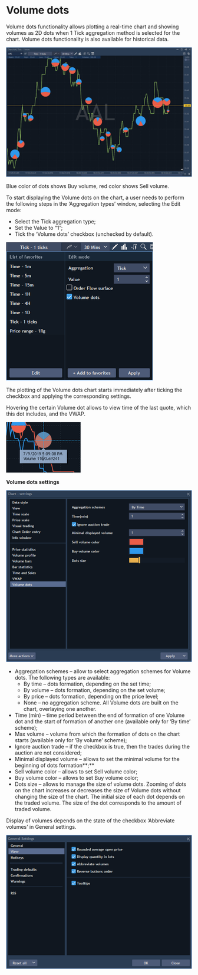 # Volume dots

Volume dots functionality allows plotting a real-time chart and showing volumes as 2D dots when 1 Tick aggregation method is selected for the chart. Volume dots functionality is also available for historical data.

![](../../../../../.gitbook/assets/dots.png)

Blue color of dots shows Buy volume, red color shows Sell volume.

To start displaying the Volume dots on the chart, a user needs to perform the following steps in the ‘Aggregation types’ window, selecting the Edit mode:

* Select the Tick aggregation type;
* Set the Value to “1”;
* Tick the ‘Volume dots’ checkbox (unchecked by default).

![](../../../../../.gitbook/assets/2.png)

The plotting of the Volume dots chart starts immediately after ticking the checkbox and applying the corresponding settings.

Hovering the certain Volume dot allows to view time of the last quote, which this dot includes, and the VWAP.

![](../../../../../.gitbook/assets/5.png)

**Volume dots settings**

![](<../../../../../.gitbook/assets/4 (17).png>)

* Aggregation schemes – allow to select aggregation schemes for Volume dots. The following types are available:
  * By time – dots formation, depending on the set time;
  * By volume – dots formation, depending on the set volume;
  * By price – dots formation, depending on the price level;
  * None – no aggregation scheme. All Volume dots are built on the chart, overlaying one another.
* Time (min) – time period between the end of formation of one Volume dot and the start of formation of another one (available only for ‘By time’ scheme);
* Max volume – volume from which the formation of dots on the chart starts (available only for ‘By volume’ scheme);
* Ignore auction trade – if the checkbox is true, then the trades during the auction are not considered;
* Minimal displayed volume – allows to set the minimal volume for the beginning of dots formation**;**
* Sell volume color – allows to set Sell volume color;
* Buy volume color – allows to set Buy volume color;
* Dots size – allows to manage the size of volume dots. Zooming of dots on the chart increases or decreases the size of Volume dots without changing the size of the chart. The initial size of each dot depends on the traded volume. The size of the dot corresponds to the amount of traded volume.

Display of volumes depends on the state of the checkbox ‘Abbreviate volumes’ in General settings.

![](<../../../../../.gitbook/assets/3 (10) (1) (2) (1).png>)
